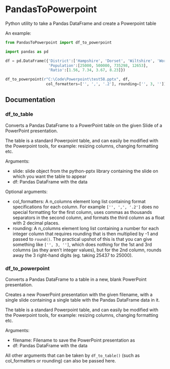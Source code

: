 # PandasToPowerpoint
Python utility to take a Pandas DataFrame and create a Powerpoint table

An example:

```python
from PandasToPowerpoint import df_to_powerpoint

import pandas as pd

df = pd.DataFrame({'District':['Hampshire', 'Dorset', 'Wiltshire', 'Worcestershire'],
				   'Population':[25000, 500000, 735298, 12653],
				   'Ratio':[1.56, 7.34, 3.67, 8.23]})

df_to_powerpoint(r"C:\Code\Powerpoint\test58.pptx", df,
				  col_formatters=['', ',', '.2'], rounding=['', 3, ''])
```

## Documentation

### df_to_table
Converts a Pandas DataFrame to a PowerPoint table on the given
Slide of a PowerPoint presentation.

The table is a standard Powerpoint table, and can easily be modified with the Powerpoint tools,
for example: resizing columns, changing formatting etc.

Arguments:
 - slide: slide object from the python-pptx library containing the slide on which you want the table to appear
 - df: Pandas DataFrame with the data
 
Optional arguments:
 - col_formatters: A n_columns element long list containing format specifications for each column.
 For example `['', ',', '.2']` does no special formatting for the first column, uses commas as thousands separators
 in the second column, and formats the third column as a float with 2 decimal places.
 - rounding: A n_columns element long list containing a number for each integer column that requires rounding
 that is then multiplied by -1 and passed to `round()`. The practical upshot of this is that you can give something like
 `['', 3, '']`, which does nothing for the 1st and 3rd columns (as they aren't integer values), but for the 2nd column,
 rounds away the 3 right-hand digits (eg. taking 25437 to 25000).

### df_to_powerpoint
Converts a Pandas DataFrame to a table in a new, blank PowerPoint presentation.
    
Creates a new PowerPoint presentation with the given filename, with a single slide
containing a single table with the Pandas DataFrame data in it.

The table is a standard Powerpoint table, and can easily be modified with the Powerpoint tools,
for example: resizing columns, changing formatting etc.

Arguments:
 - filename: Filename to save the PowerPoint presentation as
 - df: Pandas DataFrame with the data

All other arguments that can be taken by `df_to_table()` (such as col_formatters or rounding) can also
be passed here.
